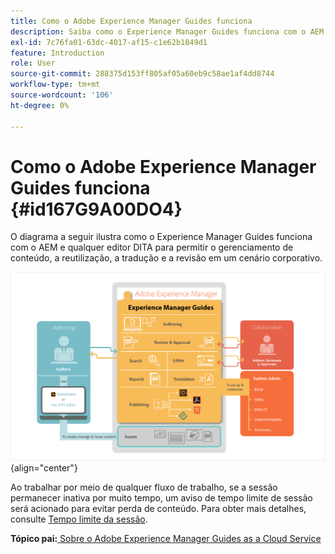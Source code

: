 ```yaml
---
title: Como o Adobe Experience Manager Guides funciona
description: Saiba como o Experience Manager Guides funciona com o AEM e outros editores DITA para potencializar o gerenciamento de conteúdo, a reutilização, a tradução e a revisão em um cenário corporativo.
exl-id: 7c76fa01-63dc-4017-af15-c1e62b1849d1
feature: Introduction
role: User
source-git-commit: 288375d153ff805af05a60eb9c58ae1af4dd8744
workflow-type: tm+mt
source-wordcount: '106'
ht-degree: 0%

---
```


# Como o Adobe Experience Manager Guides funciona {#id167G9A00DO4}

O diagrama a seguir ilustra como o Experience Manager Guides funciona com o AEM e qualquer editor DITA para permitir o gerenciamento de conteúdo, a reutilização, a tradução e a revisão em um cenário corporativo.

![](images/xml-add-on-how-it-works.png){align="center"}

Ao trabalhar por meio de qualquer fluxo de trabalho, se a sessão permanecer inativa por muito tempo, um aviso de tempo limite de sessão será acionado para evitar perda de conteúdo. Para obter mais detalhes, consulte [Tempo limite da sessão](./session-timeout-prompt.md).


**Tópico pai:**[ Sobre o Adobe Experience Manager Guides as a Cloud Service](intro.md)
